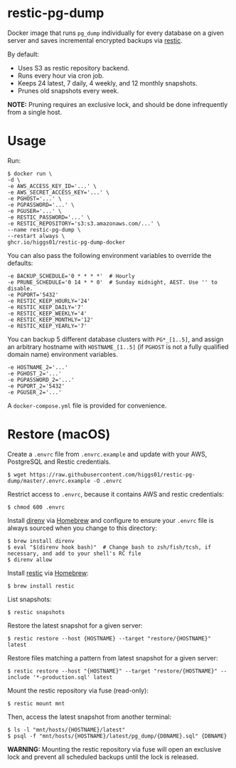 # restic-pg-dump

Docker image that runs `pg_dump` individually for every database on a given server and saves incremental encrypted backups via [restic].

By default:

- Uses S3 as restic repository backend.
- Runs every hour via cron job.
- Keeps 24 latest, 7 daily, 4 weekly, and 12 monthly snapshots.
- Prunes old snapshots every week.

**NOTE:** Pruning requires an exclusive lock, and should be done infrequently from a single host.


# Usage

Run:

    $ docker run \
    -d \
    -e AWS_ACCESS_KEY_ID='...' \
    -e AWS_SECRET_ACCESS_KEY='...' \
    -e PGHOST='...' \
    -e PGPASSWORD='...' \
    -e PGUSER='...' \
    -e RESTIC_PASSWORD='...' \
    -e RESTIC_REPOSITORY='s3:s3.amazonaws.com/...' \
    --name restic-pg-dump \
    --restart always \
    ghcr.io/higgs01/restic-pg-dump-docker

You can also pass the following environment variables to override the defaults:

    -e BACKUP_SCHEDULE='0 * * * *'  # Hourly
    -e PRUNE_SCHEDULE='0 14 * * 0'  # Sunday midnight, AEST. Use '' to disable.
    -e PGPORT='5432'
    -e RESTIC_KEEP_HOURLY='24'
    -e RESTIC_KEEP_DAILY='7'
    -e RESTIC_KEEP_WEEKLY='4'
    -e RESTIC_KEEP_MONTHLY='12'
    -e RESTIC_KEEP_YEARLY='7'

You can backup 5 different database clusters with `PG*_[1..5]`, and assign an arbitrary hostname with `HOSTNAME_[1..5]` (if `PGHOST` is not a fully qualified domain name) environment variables.

    -e HOSTNAME_2='...'
    -e PGHOST_2='...'
    -e PGPASSWORD_2='...'
    -e PGPORT_2='5432'
    -e PGUSER_2='...'

A `docker-compose.yml` file is provided for convenience.


# Restore (macOS)

Create a `.envrc` file from `.envrc.example` and update with your AWS, PostgreSQL and Restic credentials.

    $ wget https://raw.githubusercontent.com/higgs01/restic-pg-dump/master/.envrc.example -O .envrc

Restrict access to `.envrc`, because it contains AWS and restic credentials:

    $ chmod 600 .envrc

Install [direnv] via [Homebrew] and configure to ensure your `.envrc` file is always sourced when you change to this directory:

    $ brew install direnv
    $ eval "$(direnv hook bash)"  # Change bash to zsh/fish/tcsh, if necessary, and add to your shell's RC file
    $ direnv allow

Install [restic] via [Homebrew]:

    $ brew install restic

List snapshots:

    $ restic snapshots

Restore the latest snapshot for a given server:

    $ restic restore --host {HOSTNAME} --target "restore/{HOSTNAME}" latest

Restore files matching a pattern from latest snapshot for a given server:

    $ restic restore --host "{HOSTNAME}" --target "restore/{HOSTNAME}" --include '*-production.sql' latest

Mount the restic repository via fuse (read-only):

    $ restic mount mnt

Then, access the latest snapshot from another terminal:

    $ ls -l "mnt/hosts/{HOSTNAME}/latest"
    $ psql -f "mnt/hosts/{HOSTNAME}/latest/pg_dump/{DBNAME}.sql" {DBNAME}

**WARNING:** Mounting the restic repository via fuse will open an exclusive lock and prevent all scheduled backups until the lock is released.


[direnv]: https://direnv.net/
[Homebrew]: https://brew.sh/
[restic]: https://restic.net/
